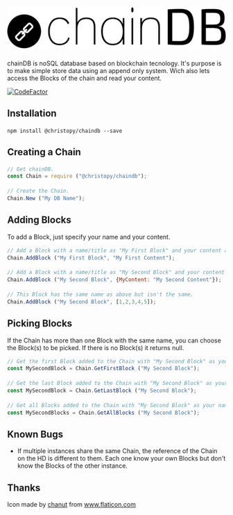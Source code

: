 # ![Logo](chainDB.svg "chainDB")


chainDB is noSQL database based on blockchain tecnology. It's purpose is to make simple store data using an append only system. Wich also lets access the Blocks of the chain and read your content.

[![CodeFactor](https://www.codefactor.io/repository/github/christopy/chaindb/badge/master)](https://www.codefactor.io/repository/github/christopy/chaindb/overview/master)

## Installation
```npm install @christopy/chaindb --save```


## Creating a Chain
```js
// Get chainDB.
const Chain = require ("@christopy/chaindb");

// Create the Chain.
Chain.New ("My DB Name");
```

## Adding Blocks
To add a Block, just specify your name and your content.
```js
// Add a Block with a name/title as "My First Block" and your content as "My First Content".
Chain.AddBlock ("My First Block", "My First Content");

// Add a Block with a name/title as "My Second Block" and your content with an Object.
Chain.AddBlock ("My Second Block", {MyContent: "My Second Content"});

// This Block has the same name as above but isn't the same.
Chain.AddBlock ("My Second Block", [1,2,3,4,5]);
```

## Picking Blocks
If the Chain has more than one Block with the same name, you can choose the Block(s) to be picked.
If there is no Block(s) it returns null.
```js
// Get the first Block added to the Chain with "My Second Block" as your name.
const MySecondBlock = Chain.GetFirstBlock ("My Second Block");

// Get the last Block added to the Chain with "My Second Block" as your name.
const MySecondBlock = Chain.GetLastBlock ("My Second Block");

// Get all Blocks added to the Chain with "My Second Block" as your name.
const MySecondBlocks = Chain.GetAllBlocks ("My Second Block");
```

## Known Bugs
+ If multiple instances share the same Chain, the reference of the Chain on the HD is different to them. Each one know your own Blocks but don't know the Blocks of the other instance.

## Thanks
Icon made by [chanut](https://www.flaticon.com/authors/chanut "chanut") from www.flaticon.com 